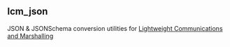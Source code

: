 lcm_json
---
JSON & JSONSchema conversion utilities for [Lightweight Communications and Marshalling](https://lcm-proj.github.io/lcm)


